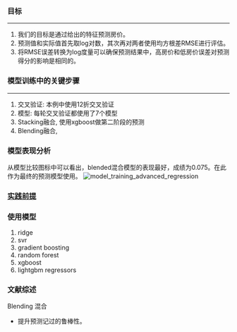 ### 目标
---
1. 我们的目标是通过给出的特征预测房价。
2. 预测值和实际值首先取log对数，其次再对两者使用均方根差RMSE进行评估。
3. 将RMSE误差转换为log度量可以确保预测结果中，高房价和低房价误差对预测得分的影响是相同的。

### 模型训练中的关键步骤
---
1. 交叉验证: 本例中使用12折交叉验证
2. 模型: 每轮交叉验证都使用了7个模型
3. Stacking融合, 使用xgboost做第二阶段的预测
4. Blending融合, 

### 模型表现分析
从模型比较图标中可以看出，blended混合模型的表现最好，成绩为0.075。在此作为最终的预测模型使用。
![model_training_advanced_regression](https://www.kaggleusercontent.com/kf/15425540/eyJhbGciOiJkaXIiLCJlbmMiOiJBMTI4Q0JDLUhTMjU2In0..pNKpx8_CeoQisuhcwZ4Yeg.FXDneIjyHdX--MbtjlXjs2ndp02Me5hADRWRp5T2kgeWkpJBJFgGnzj5A-nEohAHXScM6QHWl3GO9Aek69pPAL9xwZHXgr2EAjLmqEl7ApM4Ov8Kc5DipP5QArNRg3H7ryuX1jIo3XL0l6U0kzJ10saOX8TaaGIq6ozK7q_YuXHpRZJTsC5D8646FzBk7WYt.rbzFz2nnm-Y3X_8onDyPDQ/__results___files/__results___2_0.png)

### [实践前提](https://github.com/slyrx/ML_walk_through/edit/master/experiment_1_code_analysis.md)

### 使用模型
1. ridge
2. svr
3. gradient boosting
4. random forest
5. xgboost
6. lightgbm regressors

### 文献综述
Blending 混合
+ 提升预测记过的鲁棒性。
